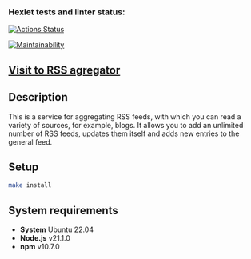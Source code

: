 ### Hexlet tests and linter status:
[![Actions Status](https://github.com/MikeDruzhin/frontend-project-11/actions/workflows/hexlet-check.yml/badge.svg)](https://github.com/MikeDruzhin/frontend-project-11/actions)

[![Maintainability](https://api.codeclimate.com/v1/badges/07898e3feaa1c70ecb19/maintainability)](https://codeclimate.com/github/MikeDruzhin/frontend-project-11/maintainability)

## [Visit to RSS agregator](https://frontend-project-11-blush-gamma.vercel.app/)

## Description
This is a service for aggregating RSS feeds, with which you can read a variety of sources, for example, blogs. It allows you to add an unlimited number of RSS feeds, updates them itself and adds new entries to the general feed.


## Setup
```bash
make install
```

## System requirements
* **System** Ubuntu 22.04 
* **Node.js** v21.1.0
* **npm** v10.7.0
